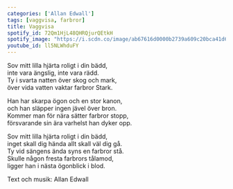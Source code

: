 ```yaml
---
categories: ['Allan Edwall']
tags: [vaggvisa, farbror]
title: Vaggvisa
spotify_id: 72Qm1HjL48QHRQjurQEtkH
spotify_image: "https://i.scdn.co/image/ab67616d0000b2739a609c20bca41d61bcb7929c"
youtube_id: ll5NLWhduFY
---
```


Sov mitt lilla hjärta roligt i din bädd,  
inte vara ängslig, inte vara rädd.  
Ty i svarta natten över skog och mark,  
över vida vatten vaktar farbror Stark. 

Han har skarpa ögon och en stor kanon,  
och han släpper ingen jävel över bron.  
Kommer man för nära sätter farbror stopp,  
försvarande sin ära varhelst han dyker opp.

Sov mitt lilla hjärta roligt i din bädd,  
inget skall dig hända allt skall väl dig gå.  
Ty vid sängens ända syns en farbror stå.  
Skulle någon fresta farbrors tålamod,  
ligger han i nästa ögonblick i blod.


Text och musik: Allan Edwall

